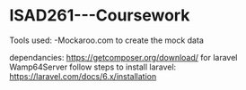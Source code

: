 # ISAD261---Coursework

Tools used:
-Mockaroo.com to create the mock data

dependancies:
https://getcomposer.org/download/ for laravel
Wamp64Server
follow steps to install laravel: https://laravel.com/docs/6.x/installation
